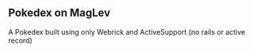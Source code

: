 ## Pokedex on MagLev
A Pokedex built using only Webrick and ActiveSupport
(no rails or active record)